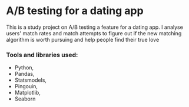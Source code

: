# A/B testing for a dating app
This is a study project on A/B testing a feature for a dating app. I analyse users' match rates and match attempts to figure out if the new matching algorithm is worth pursuing and help people find their true love

### Tools and libraries used:
- Python,
- Pandas,
- Statsmodels,
- Pingouin,
- Matplotlib,
- Seaborn
